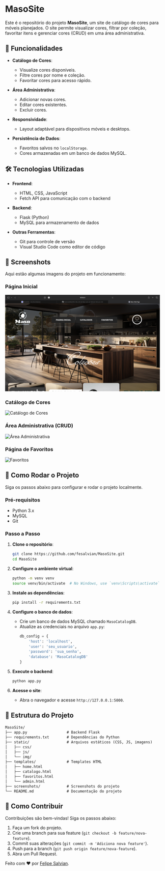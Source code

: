 # MasoSite

Este é o repositório do projeto **MasoSite**, um site de catálogo de cores para móveis planejados. O site permite visualizar cores, filtrar por coleção, favoritar itens e gerenciar cores (CRUD) em uma área administrativa.

## 🚀 Funcionalidades

- **Catálogo de Cores**:
  - Visualize cores disponíveis.
  - Filtre cores por nome e coleção.
  - Favoritar cores para acesso rápido.

- **Área Administrativa**:
  - Adicionar novas cores.
  - Editar cores existentes.
  - Excluir cores.

- **Responsividade**:
  - Layout adaptável para dispositivos móveis e desktops.

- **Persistência de Dados**:
  - Favoritos salvos no `localStorage`.
  - Cores armazenadas em um banco de dados MySQL.

## 🛠️ Tecnologias Utilizadas

- **Frontend**:
  - HTML, CSS, JavaScript
  - Fetch API para comunicação com o backend

- **Backend**:
  - Flask (Python)
  - MySQL para armazenamento de dados

- **Outras Ferramentas**:
  - Git para controle de versão
  - Visual Studio Code como editor de código

## 📸 Screenshots

Aqui estão algumas imagens do projeto em funcionamento:

### Página Inicial
![Página Inicial](./screenshots/home.png)

### Catálogo de Cores
![Catálogo de Cores](./screenshots/catalog.png)

### Área Administrativa (CRUD)
![Área Administrativa](./screenshots/admin.png)

### Página de Favoritos
![Favoritos](./screenshots/favorites.png)


## 🚀 Como Rodar o Projeto

Siga os passos abaixo para configurar e rodar o projeto localmente.

### Pré-requisitos

- Python 3.x
- MySQL
- Git

### Passo a Passo

1. **Clone o repositório**:
   ```bash
   git clone https://github.com/fesalvian/MasoSite.git
   cd MasoSite
   ```

2. **Configure o ambiente virtual**:
   ```bash
   python -m venv venv
   source venv/bin/activate  # No Windows, use `venv\Scripts\activate`
   ```

3. **Instale as dependências**:
   ```bash
   pip install -r requirements.txt
   ```

4. **Configure o banco de dados**:
   - Crie um banco de dados MySQL chamado `MasoCatalogDB`.
   - Atualize as credenciais no arquivo `app.py`:
     ```python
     db_config = {
         'host': 'localhost',
         'user': 'seu_usuario',
         'password': 'sua_senha',
         'database': 'MasoCatalogDB'
     }
     ```

5. **Execute o backend**:
   ```bash
   python app.py
   ```

6. **Acesse o site**:
   - Abra o navegador e acesse `http://127.0.0.1:5000`.

## 📂 Estrutura do Projeto

```
MasoSite/
├── app.py                  # Backend Flask
├── requirements.txt        # Dependências do Python
├── static/                 # Arquivos estáticos (CSS, JS, imagens)
│   ├── css/
│   ├── js/
│   └── img/
├── templates/              # Templates HTML
│   ├── home.html
│   ├── catalogo.html
│   ├── favoritos.html
│   └── admin.html
├── screenshots/            # Screenshots do projeto
└── README.md               # Documentação do projeto
```

## 🤝 Como Contribuir

Contribuições são bem-vindas! Siga os passos abaixo:

1. Faça um fork do projeto.
2. Crie uma branch para sua feature (`git checkout -b feature/nova-feature`).
3. Commit suas alterações (`git commit -m 'Adiciona nova feature'`).
4. Push para a branch (`git push origin feature/nova-feature`).
5. Abra um Pull Request.


Feito com ❤️ por [Felipe Salvian](https://github.com/fesalvian).
```
